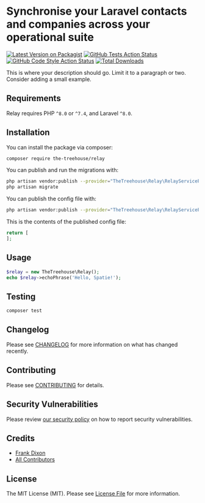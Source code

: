 # Synchronise your Laravel contacts and companies across your operational suite

[![Latest Version on Packagist](https://img.shields.io/packagist/v/the-treehouse/relay.svg?style=flat-square)](https://packagist.org/packages/the-treehouse/relay)
[![GitHub Tests Action Status](https://img.shields.io/github/workflow/status/the-treehouse/relay/run-tests?label=tests)](https://github.com/the-treehouse/relay/actions?query=workflow%3Arun-tests+branch%3Amaster)
[![GitHub Code Style Action Status](https://img.shields.io/github/workflow/status/the-treehouse/relay/Check%20&%20fix%20styling?label=code%20style)](https://github.com/the-treehouse/relay/actions?query=workflow%3A"Check+%26+fix+styling"+branch%3Amaster)
[![Total Downloads](https://img.shields.io/packagist/dt/the-treehouse/relay.svg?style=flat-square)](https://packagist.org/packages/the-treehouse/relay)

This is where your description should go. Limit it to a paragraph or two. Consider adding a small example.

## Requirements

Relay requires PHP `^8.0` or `^7.4`, and Laravel `^8.0`.

## Installation

You can install the package via composer:

```bash
composer require the-treehouse/relay
```

You can publish and run the migrations with:

```bash
php artisan vendor:publish --provider="TheTreehouse\Relay\RelayServiceProvider" --tag="relay-migrations"
php artisan migrate
```

You can publish the config file with:
```bash
php artisan vendor:publish --provider="TheTreehouse\Relay\RelayServiceProvider" --tag="relay-config"
```

This is the contents of the published config file:

```php
return [
];
```

## Usage

```php
$relay = new TheTreehouse\Relay();
echo $relay->echoPhrase('Hello, Spatie!');
```

## Testing

```bash
composer test
```

## Changelog

Please see [CHANGELOG](CHANGELOG.md) for more information on what has changed recently.

## Contributing

Please see [CONTRIBUTING](.github/CONTRIBUTING.md) for details.

## Security Vulnerabilities

Please review [our security policy](../../security/policy) on how to report security vulnerabilities.

## Credits

- [Frank Dixon](https://github.com/frankieeedeee)
- [All Contributors](../../contributors)

## License

The MIT License (MIT). Please see [License File](LICENSE.md) for more information.
